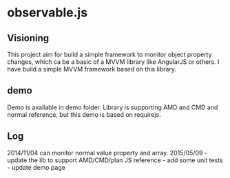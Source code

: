 # observable.js
## Visioning
This project aim for build a simple framework to monitor object property changes, which ca be a basic of a MVVM library like AngularJS or others.
I have build a simple MVVM framework based on this library.

## demo
Demo is available in demo folder. Library is supporting AMD and CMD and normal reference, but this demo is based on requirejs.

## Log
2014/11/04 can monitor normal value property and array.
2015/05/09
	- update the lib to support AMD/CMD/plan JS reference
	- add some unit tests
	- update demo page